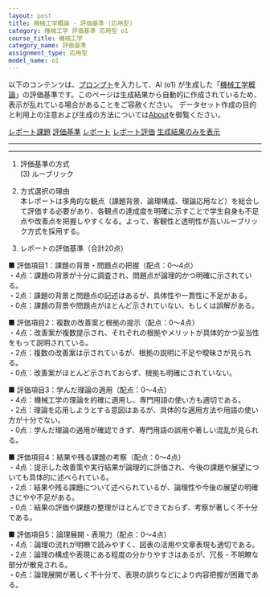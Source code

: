 ```yaml
---
layout: post
title: 機械工学概論 - 評価基準 (応用型)
category: 機械工学 評価基準 応用型 o1
course_title: 機械工学
category_name: 評価基準
assignment_type: 応用型
model_name: o1
---
```


以下のコンテンツは、[プロンプト](https://github.com/takedatoshiyuki/synthetic_assignments/tree/main/generated/機械工学/o1/prompt_評価基準-応用型.md)を入力して、AI (o1) が生成した「[機械工学概論](/contents/機械工学/)」の評価基準です。このページは生成結果から自動的に作成されているため、表示が乱れている場合があることをご容赦ください。
データセット作成の目的と利用上の注意および生成の方法については[About](/About)を御覧ください。

[レポート課題](../レポート課題-応用型)
[評価基準](../評価基準-応用型)
[レポート](../レポート-応用型)
[レポート評価](../レポート評価-応用型)
[生成結果のみを表示](https://github.com/takedatoshiyuki/synthetic_assignments/tree/main/generated/機械工学/o1/評価基準-応用型.md)
  

***
***
  
1. 評価基準の方式  
(3) ルーブリック

2. 方式選択の理由  
本レポートは多角的な観点（課題背景、論理構成、理論応用など）を総合して評価する必要があり、各観点の達成度を明確に示すことで学生自身も不足点や改善点を把握しやすくなる。よって、客観性と透明性が高いルーブリック方式を採用する。

3. レポートの評価基準（合計20点）  

■ 評価項目1：課題の背景・問題点の把握（配点：0～4点）  
・4点：課題の背景が十分に調査され、問題点が論理的かつ明確に示されている。  
・2点：課題の背景と問題点の記述はあるが、具体性や一貫性に不足がある。  
・0点：課題の背景や問題点がほとんど示されていない、もしくは誤解がある。  

■ 評価項目2：複数の改善案と根拠の提示（配点：0～4点）  
・4点：改善案が複数提示され、それぞれの根拠やメリットが具体的かつ妥当性をもって説明されている。  
・2点：複数の改善案は示されているが、根拠の説明に不足や曖昧さが見られる。  
・0点：改善案がほとんど示されておらず、根拠も明確にされていない。  

■ 評価項目3：学んだ理論の適用（配点：0～4点）  
・4点：機械工学の理論を的確に適用し、専門用語の使い方も適切である。  
・2点：理論を応用しようとする意図はあるが、具体的な適用方法や用語の使い方が十分でない。  
・0点：学んだ理論の適用が確認できず、専門用語の誤用や著しい混乱が見られる。  

■ 評価項目4：結果や残る課題の考察（配点：0～4点）  
・4点：提示した改善策や実行結果が論理的に評価され、今後の課題や展望についても具体的に述べられている。  
・2点：結果や残る課題について述べられているが、論理性や今後の展望の明確さにやや不足がある。  
・0点：結果の評価や課題の整理がほとんどできておらず、考察が著しく不十分である。  

■ 評価項目5：論理展開・表現力（配点：0～4点）  
・4点：論理の流れが明瞭で読みやすく、図表の活用や文章表現も適切である。  
・2点：論理の構成や表現にある程度の分かりやすさはあるが、冗長・不明瞭な部分が散見される。  
・0点：論理展開が著しく不十分で、表現の誤りなどにより内容把握が困難である。
